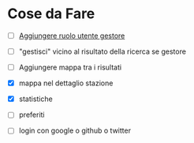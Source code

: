 # Cose da Fare

- [ ] [Aggiungere ruolo utente gestore](https://github.com/plataformatec/devise/wiki/How-To:-Add-an-Admin-Role#option-2-adding-an-admin-attribute)
- [ ] "gestisci" vicino al risultato della ricerca se gestore
- [ ] Aggiungere mappa tra i risultati
- [x] mappa nel dettaglio stazione
- [x] statistiche
- [ ] preferiti
- [ ] login con google o github o twitter

